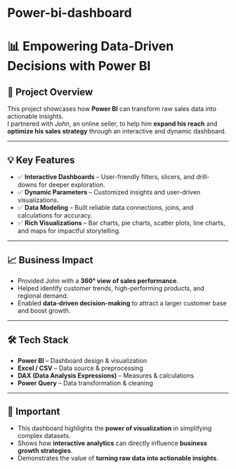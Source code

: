 # Power-bi-dashboard
# 📊 Empowering Data-Driven Decisions with Power BI  

## 📌 Project Overview  
This project showcases how **Power BI** can transform raw sales data into actionable insights.  
I partnered with *John*, an online seller, to help him **expand his reach** and **optimize his sales strategy** through an interactive and dynamic dashboard.  

---

## 💡 Key Features  
- ✅ **Interactive Dashboards** – User-friendly filters, slicers, and drill-downs for deeper exploration.  
- ✅ **Dynamic Parameters** – Customized insights and user-driven visualizations.  
- ✅ **Data Modeling** – Built reliable data connections, joins, and calculations for accuracy.  
- ✅ **Rich Visualizations** – Bar charts, pie charts, scatter plots, line charts, and maps for impactful storytelling.  

---

## 📈 Business Impact  
- Provided John with a **360° view of sales performance**.  
- Helped identify customer trends, high-performing products, and regional demand.  
- Enabled **data-driven decision-making** to attract a larger customer base and boost growth.  

---

## 🛠️ Tech Stack  
- **Power BI** – Dashboard design & visualization  
- **Excel / CSV** – Data source & preprocessing  
- **DAX (Data Analysis Expressions)** – Measures & calculations  
- **Power Query** – Data transformation & cleaning  

---

## 🔑 Important  
- This dashboard highlights the **power of visualization** in simplifying complex datasets.  
- Shows how **interactive analytics** can directly influence **business growth strategies**.  
- Demonstrates the value of **turning raw data into actionable insights**.  




